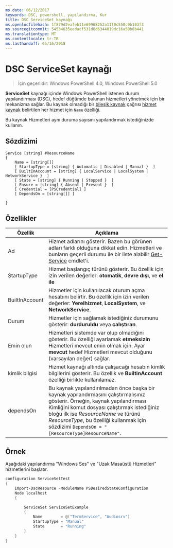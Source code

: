 ```yaml
---
ms.date: 06/12/2017
keywords: DSC, powershell, yapılandırma, Kur
title: DSC ServiceSet kaynağı
ms.openlocfilehash: 1f879d2eafeb11e69968252a11f0c550c9b103f3
ms.sourcegitcommit: 54534635eedacf531d8d6344019dc16a50b8b441
ms.translationtype: MT
ms.contentlocale: tr-TR
ms.lasthandoff: 05/16/2018
---
```

# <a name="dsc-serviceset-resource"></a>DSC ServiceSet kaynağı

> İçin geçerlidir: Windows PowerShell 4.0, Windows PowerShell 5.0


**ServiceSet** kaynağı içinde Windows PowerShell istenen durum yapılandırması (DSC), hedef düğümde bulunan hizmetleri yönetmek için bir mekanizma sağlar. Bu kaynak olmadığı bir [bileşik kaynak](authoringResourceComposite.md) çağrısı [hizmet kaynak](serviceResource.md) belirtilen her hizmet için `Name` özelliği.

Bu kaynak Hizmetleri aynı duruma sayısını yapılandırmak istediğinizde kullanın.

## <a name="syntax"></a>Sözdizimi

```
Service [string] #ResourceName
{
    Name = [string[]]
    [ StartupType = [string] { Automatic | Disabled | Manual }  ]
    [ BuiltInAccount = [string] { LocalService | LocalSystem | NetworkService }  ]
    [ State = [string] { Running | Stopped }  ]
    [ Ensure = [string] { Absent | Present }  ]
    [ Credential = [PSCredential] ]
    [ DependsOn = [string[]] ]

}
```

## <a name="properties"></a>Özellikler

|  Özellik  |  Açıklama   |
|---|---|
| Ad| Hizmet adlarını gösterir. Bazen bu görünen adları farklı olduğuna dikkat edin. Hizmetleri ve bunların geçerli durumu ile bir liste alabilir [Get-Service](https://technet.microsoft.com/library/hh849804.aspx) cmdlet'i.|
| StartupType| Hizmet başlangıç türünü gösterir. Bu özellik için izin verilen değerler: **otomatik**, **devre dışı**, ve **el ile**|
| BuiltInAccount| Hizmetler için kullanılacak oturum açma hesabını belirtir. Bu özellik için izin verilen değerler: **Yerelhizmet**, **LocalSystem**, ve **NetworkService**.|
| Durum| Hizmetler için sağlamak istediğiniz durumunu gösterir: **durduruldu** veya **çalıştıran**.|
| Emin olun| Hizmetleri sistemde var olup olmadığını gösterir. Bu özelliği ayarlamak **etmeksizin** Hizmetleri mevcut emin olmak için. Ayar **mevcut** hedef Hizmetleri mevcut olduğunu (varsayılan değer) sağlar.|
| kimlik bilgisi| Hizmet kaynağı altında çalışacağı hesabın kimlik bilgilerini gösterir. Bu özellik ve **BuiltinAccount** özelliği birlikte kullanılamaz.|
| dependsOn| Bu kaynak yapılandırılmadan önce başka bir kaynak yapılandırmasını çalıştırmalısınız gösterir. Örneğin, kaynak yapılandırması Kimliğini komut dosyası çalıştırmak istediğiniz bloğu ilk ise *ResourceName* ve türünü *ResourceType*, bu özelliği kullanmak için sözdizimi `DependsOn = "[ResourceType]ResourceName"`.|



## <a name="example"></a>Örnek

Aşağıdaki yapılandırma "Windows Ses" ve "Uzak Masaüstü Hizmetleri" hizmetlerini başlatır.

```powershell
configuration ServiceSetTest
{
    Import-DscResource -ModuleName PSDesiredStateConfiguration
    Node localhost
    {

        ServiceSet ServiceSetExample
        {
            Name        = @("TermService", "Audiosrv")
            StartupType = "Manual"
            State       = "Running"
        }
    }
}
```